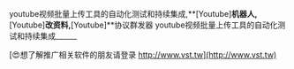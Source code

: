 youtube视频批量上传工具的自动化测试和持续集成,**[Youtube]**机器人,**[Youtube]**改资料,**[Youtube]**协议群发器
youtube视频批量上传工具的自动化测试和持续集成______

[😍想了解推广相关软件的朋友请登录 http://www.vst.tw](http://www.vst.tw)




